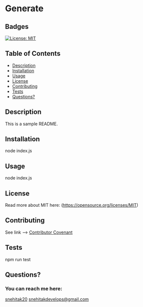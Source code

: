 # Generate

  ## Badges
  [![License: MIT](https://img.shields.io/badge/License-MIT-yellow.svg)](https://opensource.org/licenses/MIT)

  ## Table of Contents
  * [Description](#description)
  * [Installation](#installation)
  * [Usage](#usage)
  * [License](#license)
  * [Contributing](#contributing)
  * [Tests](#tests)
  * [Questions?](#questions)

  ## Description
  This is a sample README.

  ## Installation 
  node index.js

  ## Usage
  node index.js

  ## License
  Read more about MIT here: 
  (https://opensource.org/licenses/MIT)

  ## Contributing 
  See link -->
  [Contributor Covenant](https://www.contributor-covenant.org/) 

  ## Tests
  npm run test

  ## Questions?
  ### You can reach me here: 
  [snehitak20](https://github.com/snehitak20)
  snehitakdevelops@gmail.com
